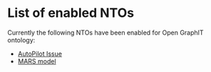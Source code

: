 List of enabled NTOs
====

Currently the following NTOs have been enabled for Open GraphIT ontology:

* [AutoPilot Issue](AutoPilot_Issue)
* [MARS model](MARS)
